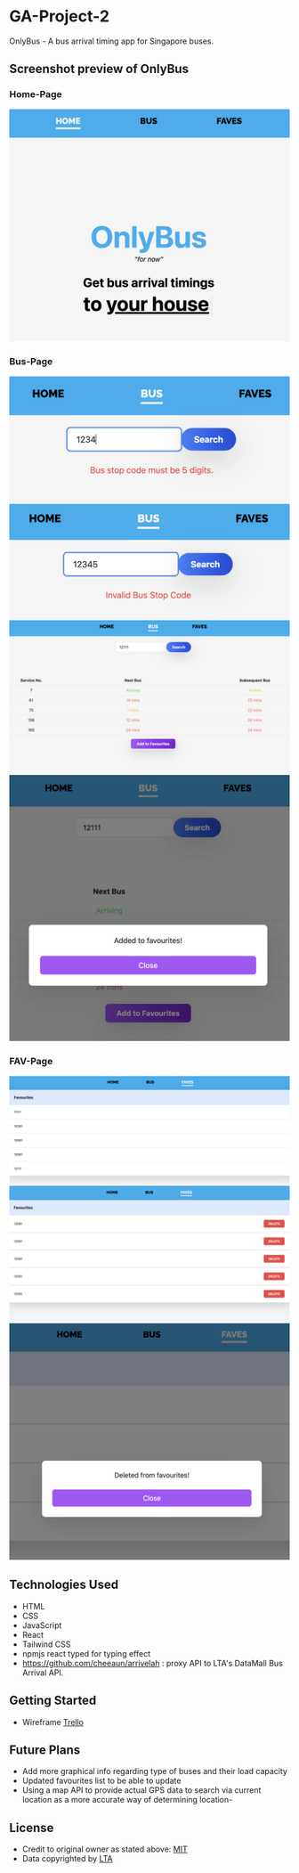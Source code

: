 # GA-Project-2

OnlyBus - A bus arrival timing app for Singapore buses.

## Screenshot preview of OnlyBus

### Home-Page

![alt text](https://github.com/BryEmmanuel/GA-Project-2/blob/main/OnlyBus-HomePage.png?raw=true)

### Bus-Page

![alt text](https://github.com/BryEmmanuel/GA-Project-2/blob/main/OnlyBus-BusPage-LengthValidation.png?raw=true)
![alt text](https://github.com/BryEmmanuel/GA-Project-2/blob/main/OnlyBus-BusPage-ValidID.png?raw=true)
![alt text](https://github.com/BryEmmanuel/GA-Project-2/blob/main/OnlyBus-BusPage-SearchFunction.png?raw=true)
![alt text](https://github.com/BryEmmanuel/GA-Project-2/blob/main/OnlyBus-BusPage-Modal.png?raw=true)

### FAV-Page

![alt text](https://github.com/BryEmmanuel/GA-Project-2/blob/main/OnlyBus-FavPage.png?raw=true)
![alt text](https://github.com/BryEmmanuel/GA-Project-2/blob/main/OnlyBus-FavPageDelete.png?raw=true)
![alt text](https://github.com/BryEmmanuel/GA-Project-2/blob/main/OnlyBus-FavPageDeleteModal.png?raw=true)

## Technologies Used

- HTML
- CSS
- JavaScript
- React
- Tailwind CSS
- npmjs react typed for typing effect
- https://github.com/cheeaun/arrivelah : proxy API to LTA's DataMall Bus Arrival API.

## Getting Started

- Wireframe
  [Trello](https://trello.com/b/y7vmC03P)

## Future Plans

- Add more graphical info regarding type of buses and their load capacity
- Updated favourites list to be able to update
- Using a map API to provide actual GPS data to search via current location as a more accurate way of determining location-

## License

- Credit to original owner as stated above: [MIT](https://cheeaun.mit-license.org/)
- Data copyrighted by [LTA](https://datamall.lta.gov.sg/content/datamall/en.html)
